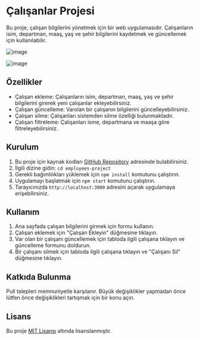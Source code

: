 # Çalışanlar Projesi

Bu proje, çalışan bilgilerini yönetmek için bir web uygulamasıdır. Çalışanların isim, departman, maaş, yaş ve şehir bilgilerini kaydetmek ve güncellemek için kullanılabilir.

![image](https://github.com/dxtaner/MyWorkspace/assets/44675799/0fac2f68-a8ce-4ec4-85fe-f9622b3a6a39)

![image](https://github.com/dxtaner/MyWorkspace/assets/44675799/393cf1bd-e051-4b4f-94b5-2e1553182dd8)


## Özellikler

- Çalışan ekleme: Çalışanların isim, departman, maaş, yaş ve şehir bilgilerini girerek yeni çalışanlar ekleyebilirsiniz.
- Çalışan güncelleme: Varolan bir çalışanın bilgilerini güncelleyebilirsiniz.
- Çalışan silme: Çalışanları sistemden silme özelliği bulunmaktadır.
- Çalışan filtreleme: Çalışanları isme, departmana ve maaşa göre filtreleyebilirsiniz.

## Kurulum

1. Bu proje için kaynak kodları [GitHub Repository]([https://github.com/dat/employees-project](https://github.com/dxtaner/MyWorkspace/new/master/EmployeeProject)) adresinde bulabilirsiniz.
2. İlgili dizine gidin: `cd employees-project`
3. Gerekli bağımlılıkları yüklemek için `npm install` komutunu çalıştırın.
4. Uygulamayı başlatmak için `npm start` komutunu çalıştırın.
5. Tarayıcınızda `http://localhost:3000` adresini açarak uygulamaya erişebilirsiniz.

## Kullanım

1. Ana sayfada çalışan bilgilerini girmek için formu kullanın.
2. Çalışan eklemek için "Çalışan Ekleyin" düğmesine tıklayın.
3. Var olan bir çalışanı güncellemek için tabloda ilgili çalışana tıklayın ve güncelleme formunu doldurun.
4. Bir çalışanı silmek için tabloda ilgili çalışana tıklayın ve "Çalışanı Sil" düğmesine tıklayın.

## Katkıda Bulunma

Pull talepleri memnuniyetle karşılanır. Büyük değişiklikler yapmadan önce lütfen önce değişiklikleri tartışmak için bir konu açın.

## Lisans

Bu proje [MIT Lisansı](LICENSE) altında lisanslanmıştır.
